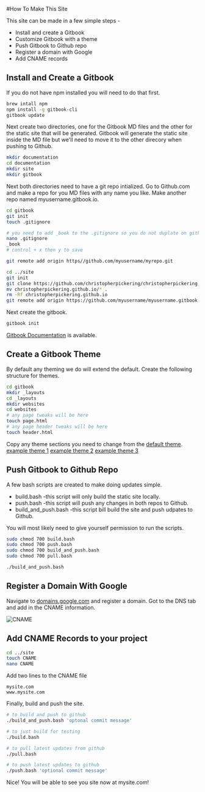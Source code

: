 #How To Make This Site

This site can be made in a few simple steps -
* Install and create a Gitbook
* Customize Gitbook with a theme
* Push Gitbook to Github repo
* Register a domain with Google
* Add CNAME records

## Install and Create a Gitbook

If you do not have npm installed you will need to do that first.

```sh
brew intall npm
npm install -g gitbook-cli
gitbook update
```

Next create two directories, one for the Gitbook MD files and the other for the static site that will be generated. Gitbook will generate the static site inside the MD file but we'll need to move it to the other direcory when pushing to Github.

```sh
mkdir documentation
cd documentation
mkdir site
mkdir gitbook
```

Next both directories need to have a git repo intialized. Go to Github.com and make a repo for you MD files with any name you like. Make another repo named myusername.gitbook.io.

```sh
cd gitbook
git init
touch .gitignore

# you need to add _book to the .gitignore so you do not duplate on github
nano .gitignore
_book
# control + x then y to save

git remote add origin https//github.com/myusername/myrepo.git

cd ../site
git init
git clone https://github.com/christopherpickering/christopherpickering.github.io.git
mv christopherpickering.github.io/* .
rm -Rf christopherpickering.github.io
git remote add origin https://github.com/myusername/myusername.gitbook.io.git
```

Next create the gitbook.

```sh
gitbook init
```

[Gitbook Documentation] is available.

## Create a Gitbook Theme

By default any theming we do will extend the default. Create the following structure for themes.

```sh
cd gitbook
mkdir _layouts
cd _layouts
mkdir websites
cd websites
# any page tweaks will be here
touch page.html
# any page header tweaks will be here
touch header.html
```
Copy any theme sections you need to change from the [default theme].
[example theme 1]
[example theme 2]
[example theme 3]


## Push Gitbook to Github Repo

A few bash scripts are created to make doing updates simple.

- build.bash -this script will only build the static site locally. 
- push.bash -this script will push any changes in both repos to Github.
- build_and_push.bash -this script bill build the site and push udpates to Github.

You will most likely need to give yourself permission to run the scripts.

```sh
sudo chmod 700 build.bash
sudo chmod 700 push.bash
sudo chmod 700 build_and_push.bash
sudo chmod 700 pull.bash

./build_and_push.bash
```

## Register a Domain With Google

Navigate to [domains.google.com](domains.google.com) and register a domain. Got to the DNS tab and add in the CNAME information.

![CNAME](/img/make_this_site-CNAME.png)

## Add CNAME Records to your project

```sh
cd ../site
touch CNAME
nano CNAME
```

Add two lines to the CNAME file

```
mysite.com
www.mysite.com
```

Finally, build and push the site.

```sh
# to build and push to github
./build_and_push.bash 'optonal commit message'

# to just build for testing
./build.bash

# to pull latest updates from github
./pull.bash

# to push latest updates to github
./push.bash 'optional commit message'
```

Nice! You will be able to see you site now at mysite.com!


[Gitbook Documentation]: <https://toolchain.gitbook.com>
[default theme]:<https://github.com/GitbookIO/theme-default/tree/master/_layouts>
[example theme 1]:<https://github.com/antonlegoo/gitbook-plugin-theme-gestalt>
[example theme 2]:<https://github.com/GitbookIO/theme-api>
[example theme 3]:<https://github.com/GitbookIO/theme-official>